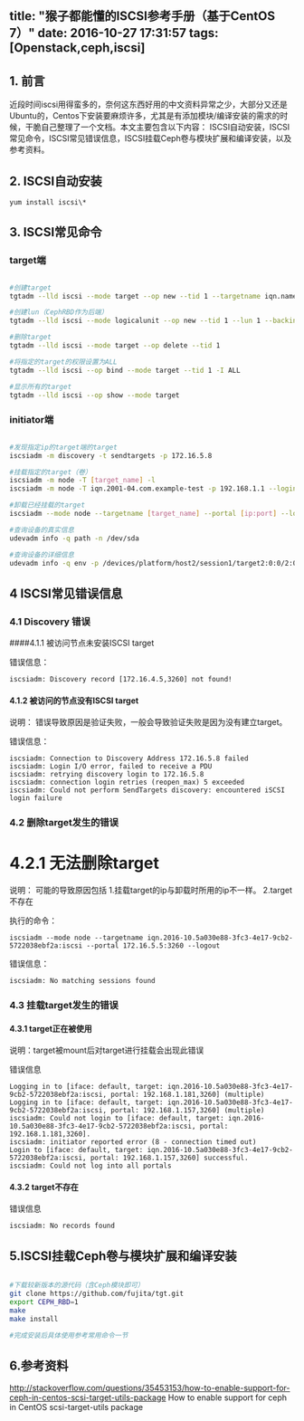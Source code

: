 title: "猴子都能懂的ISCSI参考手册（基于CentOS 7）"
date: 2016-10-27 17:31:57
tags: [Openstack,ceph,iscsi]
---

## 1. 前言
近段时间iscsi用得蛮多的，奈何这东西好用的中文资料异常之少，大部分又还是Ubuntu的，Centos下安装要麻烦许多，尤其是有添加模块/编译安装的需求的时候，干脆自己整理了一个文档。本文主要包含以下内容：
ISCSI自动安装，ISCSI常见命令，ISCSI常见错误信息，ISCSI挂载Ceph卷与模块扩展和编译安装，以及参考资料。

<!--more-->

## 2. ISCSI自动安装

    yum install iscsi\*

## 3. ISCSI常见命令

### target端

```bash

#创建target
tgtadm --lld iscsi --mode target --op new --tid 1 --targetname iqn.name:name

#创建lun（CephRBD作为后端）
tgtadm --lld iscsi --mode logicalunit --op new --tid 1 --lun 1 --backing-store volumename --bstype rbd

#删除target
tgtadm --lld iscsi --mode target --op delete --tid 1

#将指定的target的权限设置为ALL
tgtadm --lld iscsi --op bind --mode target --tid 1 -I ALL

#显示所有的target
tgtadm --lld iscsi --op show --mode target

```

### initiator端

```bash

#发现指定ip的target端的target
iscsiadm -m discovery -t sendtargets -p 172.16.5.8

#挂载指定的target（卷）
iscsiadm -m node -T [target_name] -l
iscsiadm -m node -T iqn.2001-04.com.example-test -p 192.168.1.1 --login

#卸载已经挂载的target
iscsiadm --mode node --targetname [target_name] --portal [ip:port] --logout

#查询设备的真实信息
udevadm info -q path -n /dev/sda

#查询设备的详细信息
udevadm info -q env -p /devices/platform/host2/session1/target2:0:0/2:0:0:1/block/sda

```

## 4 ISCSI常见错误信息
### 4.1 Discovery 错误
####4.1.1 被访问节点未安装ISCSI target

错误信息：

    iscsiadm: Discovery record [172.16.4.5,3260] not found!

#### 4.1.2 被访问的节点没有ISCSI target

说明：
错误导致原因是验证失败，一般会导致验证失败是因为没有建立target。

错误信息：

```
iscsiadm: Connection to Discovery Address 172.16.5.8 failed
iscsiadm: Login I/O error, failed to receive a PDU
iscsiadm: retrying discovery login to 172.16.5.8
iscsiadm: connection login retries (reopen_max) 5 exceeded
iscsiadm: Could not perform SendTargets discovery: encountered iSCSI login failure
```

### 4.2 删除target发生的错误

# 4.2.1 无法删除target

说明：
可能的导致原因包括
1.挂载target的ip与卸载时所用的ip不一样。
2.target不存在


执行的命令：

    iscsiadm --mode node --targetname iqn.2016-10.5a030e88-3fc3-4e17-9cb2-5722038ebf2a:iscsi --portal 172.16.5.5:3260 --logout

错误信息：

    iscsiadm: No matching sessions found


### 4.3 挂载target发生的错误

####  4.3.1 target正在被使用

说明：target被mount后对target进行挂载会出现此错误

错误信息

```
Logging in to [iface: default, target: iqn.2016-10.5a030e88-3fc3-4e17-9cb2-5722038ebf2a:iscsi, portal: 192.168.1.181,3260] (multiple)
Logging in to [iface: default, target: iqn.2016-10.5a030e88-3fc3-4e17-9cb2-5722038ebf2a:iscsi, portal: 192.168.1.157,3260] (multiple)
iscsiadm: Could not login to [iface: default, target: iqn.2016-10.5a030e88-3fc3-4e17-9cb2-5722038ebf2a:iscsi, portal: 192.168.1.181,3260].
iscsiadm: initiator reported error (8 - connection timed out)
Login to [iface: default, target: iqn.2016-10.5a030e88-3fc3-4e17-9cb2-5722038ebf2a:iscsi, portal: 192.168.1.157,3260] successful.
iscsiadm: Could not log into all portals
```

####  4.3.2 target不存在

错误信息

    iscsiadm: No records found


## 5.ISCSI挂载Ceph卷与模块扩展和编译安装

```bash

#下载较新版本的源代码（含Ceph模块即可）
git clone https://github.com/fujita/tgt.git  
export CEPH_RBD=1  
make 
make install  

#完成安装后具体使用参考常用命令一节

```

## 6.参考资料

http://stackoverflow.com/questions/35453153/how-to-enable-support-for-ceph-in-centos-scsi-target-utils-package
How to enable support for ceph in CentOS scsi-target-utils package
